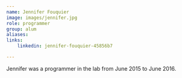 ```yaml
---
name: Jennifer Fouquier
image: images/jennifer.jpg
role: programmer
group: alum
aliases:
links:
    linkedin: jennifer-fouquier-45856b7

---
```


Jennifer was a programmer in the lab from June 2015 to June 2016.